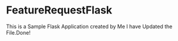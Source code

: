 # FeatureRequestFlask

This is a Sample Flask Application created by Me
I have Updated the File.Done!

